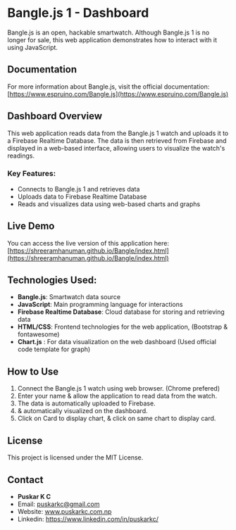 # Bangle.js 1 - Dashboard

Bangle.js is an open, hackable smartwatch. Although Bangle.js 1 is no longer for sale, this web application demonstrates how to interact with it using JavaScript.

## Documentation
For more information about Bangle.js, visit the official documentation:
[https://www.espruino.com/Bangle.js](https://www.espruino.com/Bangle.js)

## Dashboard Overview
This web application reads data from the Bangle.js 1 watch and uploads it to a Firebase Realtime Database. The data is then retrieved from Firebase and displayed in a web-based interface, allowing users to visualize the watch's readings. 

### Key Features:
- Connects to Bangle.js 1 and retrieves data
- Uploads data to Firebase Realtime Database
- Reads and visualizes data using web-based charts and graphs

## Live Demo
You can access the live version of this application here:
[https://shreeramhanuman.github.io/Bangle/index.html](https://shreeramhanuman.github.io/Bangle/index.html)

## Technologies Used:
- **Bangle.js**: Smartwatch data source
- **JavaScript**: Main programming language for interactions
- **Firebase Realtime Database**: Cloud database for storing and retrieving data
- **HTML/CSS**: Frontend technologies for the web application, (Bootstrap & fontawesome)
- **Chart.js** : For data visualization on the web dashboard (Used official code template for graph)

## How to Use
1. Connect the Bangle.js 1 watch using web browser. (Chrome prefered)
2. Enter your name & allow the application to read data from the watch.
3. The data is automatically uploaded to Firebase.
4. & automatically visualized on the dashboard.
5. Click on Card to display chart, & click on same chart to display card.

## License
This project is licensed under the MIT License.

## Contact
- **Puskar K C**
- Email: puskarkc@gmail.com
- Website: www.puskarkc.com.np
- Linkedin: https://www.linkedin.com/in/puskarkc/


